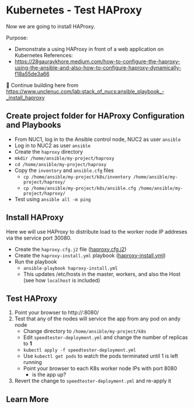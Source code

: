 # Kubernetes - Test HAProxy
Now we are going to install HAProxy.

Purpose:
- Demonstrate a using HAProxy in front of a web application on Kubernetes
References:
- https://28gauravkhore.medium.com/how-to-configure-the-haproxy-using-the-ansible-and-also-how-to-configure-haproxy-dynamically-f18a55de3a66

🚧 Continue building here from https://www.unclenuc.com/lab:stack_of_nucs:ansible_playbook_-_install_haproxy

## Create project folder for HAProxy Configuration and Playbooks
- From NUC1, log in to the Ansible control node, NUC2 as user `ansible`
- Log in to NUC2 as user `ansible`
- Create the `haproxy` directory
- `mkdir /home/ansible/my-project/haproxy`
- `cd /home/ansible/my-project/haproxy`
- Copy the `inventory` and `ansible.cfg` files
  - `cp /home/ansible/my-project/k8s/inventory /home/ansible/my-project/haproxy/`
  - `cp /home/ansible/my-project/k8s/ansible.cfg /home/ansible/my-project/haproxy/`
- Test using `ansible all -m ping`

## Install HAProxy
Here we will use HAProxy to distribute load to the worker node IP addreses via the service port 30080.
- Create the `haproxy.cfg.j2` file ([haproxy.cfg.j2](haproxy/haproxy.cfg.j2))
- Create the `haproxy-install.yml` playbook ([haproxy-install.yml](haproxy/haproxy-install.yml))
- Run the playbook
  - `ansible-playbook haproxy-install.yml`
  - This updates /etc/hosts in the master, workers, and also the Host (see how `localhost` is included)

## Test HAProxy
1. Point your browser to http://<IPANYK8SWORKENODE>:8080/
2. Test that any of the nodes will service the app from any pod on andy node
    - Change directory to `/home/ansible/my-project/k8s`
    - Edit `speedtester-deployment.yml` and change the number of replicas to **1**
    - `kubectl apply -f speedtester-deployment.yml`
    - Use `kubectl get pods` to watch the pods terminated until 1 is left running
    - Point your browser to each K8s worker node IPs with port 8080
      - is the app up?
3. Revert the change to `speedtester-deployment.yml` and re-apply it

## Learn More
